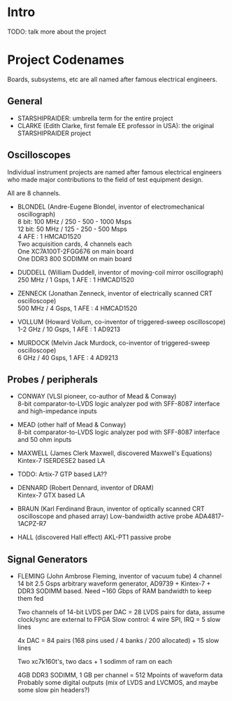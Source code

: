 # Intro

TODO: talk more about the project

# Project Codenames

Boards, subsystems, etc are all named after famous electrical engineers.

## General

* STARSHIPRAIDER: umbrella term for the entire project
* CLARKE (Edith Clarke, first female EE professor in USA): the original STARSHIPRAIDER project

## Oscilloscopes

Individual instrument projects are named after famous electrical engineers who made major contributions to the field of
test equipment design.

All are 8 channels.

* BLONDEL (Andre-Eugene Blondel, inventor of electromechanical oscillograph) \
  8 bit: 100 MHz / 250 - 500 - 1000 Msps \
  12 bit: 50 MHz / 125 - 250 - 500 Msps \
  4 AFE : 1 HMCAD1520 \
  Two acquisition cards, 4 channels each \
  One XC7A100T-2FGG676 on main board \
  One DDR3 800 SODIMM on main board

* DUDDELL (William Duddell, inventor of moving-coil mirror oscillograph) \
  250 MHz / 1 Gsps, 1 AFE : 1 HMCAD1520

* ZENNECK (Jonathan Zenneck, inventor of electrically scanned CRT oscilloscope) \
  500 MHz / 4 Gsps, 1 AFE : 4 HMCAD1520

* VOLLUM (Howard Vollum, co-inventor of triggered-sweep oscilloscope) \
  1-2 GHz / 10 Gsps, 1 AFE : 1 AD9213

* MURDOCK (Melvin Jack Murdock, co-inventor of triggered-sweep oscilloscope) \
  6 GHz / 40 Gsps, 1 AFE : 4 AD9213

## Probes / peripherals

* CONWAY (VLSI pioneer, co-author of Mead & Conway) \
  8-bit comparator-to-LVDS logic analyzer pod with SFF-8087 interface and high-impedance inputs

* MEAD (other half of Mead & Conway) \
  8-bit comparator-to-LVDS logic analyzer pod with SFF-8087 interface and 50 ohm inputs

* MAXWELL (James Clerk Maxwell, discovered Maxwell's Equations) \
  Kintex-7 ISERDESE2 based LA

* TODO: Artix-7 GTP based LA??

* DENNARD (Robert Dennard, inventor of DRAM) \
  Kintex-7 GTX based LA

* BRAUN (Karl Ferdinand Braun, inventor of optically scanned CRT oscilloscope and phased array)
  Low-bandwidth active probe
	ADA4817-1ACPZ-R7

* HALL (discovered Hall effect)
  AKL-PT1 passive probe

## Signal Generators

* FLEMING (John Ambrose Fleming, inventor of vacuum tube)
  4 channel 14 bit 2.5 Gsps arbitrary waveform generator, AD9739 + Kintex-7 + DDR3 SODIMM based.
  Need ~160 Gbps of RAM bandwidth to keep them fed

  Two channels of 14-bit LVDS per DAC = 28 LVDS pairs for data, assume clock/sync are external to FPGA
  Slow control: 4 wire SPI, IRQ = 5 slow lines

  4x DAC = 84 pairs (168 pins used / 4 banks / 200 allocated) + 15 slow lines

  Two xc7k160t's, two dacs + 1 sodimm of ram on each

  4GB DDR3 SODIMM, 1 GB per channel = 512 Mpoints of waveform data
  Probably some digital outputs (mix of LVDS and LVCMOS, and maybe some slow pin headers?)
